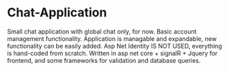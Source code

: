 # Chat-Application

Small chat application with global chat only, for now. Basic account management functionality. Application is managable and expandable, new functionality can be easily added.
Asp Net Identity IS NOT USED, everything is hand-coded from scratch.
Written in asp net core + signalR + Jquery for frontend, and some frameworks for validation and database queries.
